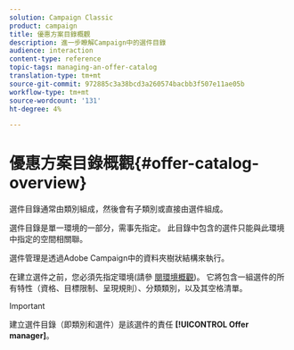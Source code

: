 ```yaml
---
solution: Campaign Classic
product: campaign
title: 優惠方案目錄概觀
description: 進一步瞭解Campaign中的選件目錄
audience: interaction
content-type: reference
topic-tags: managing-an-offer-catalog
translation-type: tm+mt
source-git-commit: 972885c3a38bcd3a260574bacbb3f507e11ae05b
workflow-type: tm+mt
source-wordcount: '131'
ht-degree: 4%

---
```



# 優惠方案目錄概觀{#offer-catalog-overview}

選件目錄通常由類別組成，然後會有子類別或直接由選件組成。

選件目錄是單一環境的一部分，需事先指定。 此目錄中包含的選件只能與此環境中指定的空間相關聯。

選件管理是透過Adobe Campaign中的資料夾樹狀結構來執行。

在建立選件之前，您必須先指定環境(請參 [閱環境概觀](../../interaction/using/environments-overview.md))。 它將包含一組選件的所有特性（資格、目標限制、呈現規則）、分類類別，以及其空格清單。

>[!IMPORTANT]
>
>建立選件目錄（即類別和選件）是該選件的責任 **[!UICONTROL Offer manager]**。
